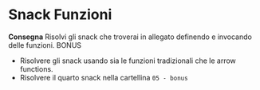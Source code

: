 Snack Funzioni
===
**Consegna**
Risolvi gli snack che troverai in allegato definendo e invocando delle funzioni.
BONUS
- Risolvere gli snack usando sia le funzioni tradizionali che le arrow functions.
- Risolvere il quarto snack nella cartellina `05 - bonus`
